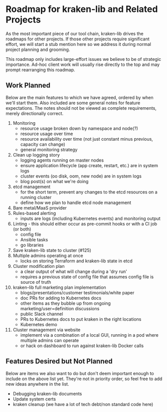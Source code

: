 
# Roadmap for kraken-lib and Related Projects
As the most important piece of our tool chain, kraken-lib drives the roadmaps for other projects. If those other projects require significant effort, we will start a stub mention here so we address it during normal project planning and grooming.

This roadmap only includes large-effort issues we believe to be of strategic importance. Ad-hoc client work will usually rise directly to the top and may prompt rearranging this roadmap.  

## Work Planned ##
Below are the main features to which we have agreed, ordered by when we'll start them. Also included are some general notes for feature expectations. The notes should not be viewed as complete requirements, merely directionally correct.

1. Monitoring 
    * resource usage broken down by namespace and node(?)
    * resource usage over time
    * resource availability over time (not just constant minus previous, capacity can change)
    * general monitoring strategy
1. Clean up logging story
    * logging agents running on master nodes
    * ensure application lifecycle (app create, restart, etc.) are in system logs
    * cluster events (oo disk, oom, new node) are in system logs
    * blog post(s) on what we're doing
1. etcd management
    * for the short term, prevent any changes to the etcd resources on a running cluster
    * define how we plan to handle etcd node management
1. Bare metal/MaaS provider
1. Rules-based alerting
    * inputs are logs (including Kubernetes events) and monitoring output
1. Linting - this should either occur as pre-commit hooks or with a CI job (or both)
    * config file
    * Ansible tasks
    * go libraries
1. Save kraken-lib state to cluster (#125)
1. Multiple admins operating at once 
    * locks on storing Terraform and kraken-lib state in etcd
1. Cluster modification plan
    * a clear output of what will change during a 'dry run'
    * requires a previous state of config file that assumes config file is source of truth
1. kraken-lib full marketing plan implementation
    * blogs/presentations/customer testimonials/white paper
    * doc PRs for adding to Kubernetes docs
    * other items as they bubble up from ongoing marketing/user=definition discussions
    * public Slack channel
    * PRs to Kubernetes docs to put kraken in the right locations
    * Kubernetes demo
1. Cluster management via website
    * implement via a combination of a local GUI, running in a pod where multiple admins can operate
    * or hack on dashboard to run against kraken-lib Docker calls

##  Features Desired but Not Planned ##
Below are items we also want to do but don't deem important enough to include on the above list yet. They're not in priority order, so feel free to add new ideas anywhere in the list.

* Debugging kraken-lib documents
* Update system certs
* kraken cleanup (we have a lot of tech debt/non standard code here)
